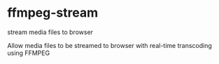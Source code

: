 # ffmpeg-stream
stream media files to browser

Allow media files to be streamed to browser with real-time transcoding using FFMPEG
